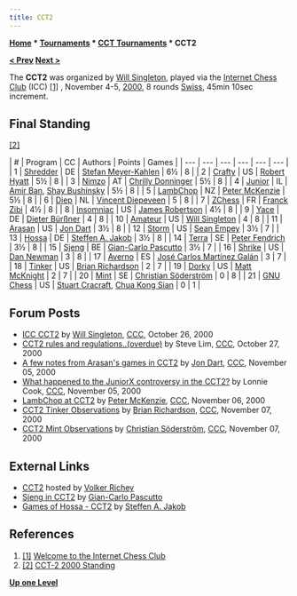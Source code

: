 ```yaml
---
title: CCT2
---
```

**[Home](Home "Home") * [Tournaments](Tournaments_and_Matches "Tournaments and Matches") * [CCT Tournaments](CCT_Tournaments "CCT Tournaments") * CCT2**

**[\< Prev](CCT1 "CCT1") [Next >](CCT3 "CCT3")**

The **CCT2** was organized by [Will Singleton](Will_Singleton "Will Singleton"), played via the [Internet Chess Club](index.php?title=Internet_Chess_Club&action=edit&redlink=1 "Internet Chess Club (page does not exist)") (ICC) <a id="cite-note-1" href="#cite-ref-1">[1]</a> , November 4-5, [2000](Timeline#2000 "Timeline"), 8 rounds [Swiss](https://en.wikipedia.org/wiki/Swiss-system_tournament), 45min 10sec increment.

## Final Standing

<a id="cite-note-2" href="#cite-ref-2">[2]</a>

|  #
|  Program
|  CC
|  Authors
|  Points
|  Games
|
| --- | --- | --- | --- | --- | --- |
|  1
| [Shredder](Shredder "Shredder") |  DE
| [Stefan Meyer-Kahlen](Stefan_Meyer-Kahlen "Stefan Meyer-Kahlen") |  6½
|  8
|
|  2
| [Crafty](Crafty "Crafty") |  US
| [Robert Hyatt](Robert_Hyatt "Robert Hyatt") |  5½
|  8
|
|  3
| [Nimzo](Nimzo "Nimzo") |  AT
| [Chrilly Donninger](Chrilly_Donninger "Chrilly Donninger") |  5½
|  8
|
|  4
| [Junior](Junior "Junior") |  IL
| [Amir Ban](Amir_Ban "Amir Ban"), [Shay Bushinsky](Shay_Bushinsky "Shay Bushinsky") |  5½
|  8
|
|  5
| [LambChop](LambChop "LambChop") |  NZ
| [Peter McKenzie](Peter_McKenzie "Peter McKenzie") |  5½
|  8
|
|  6
| [Diep](Diep "Diep") |  NL
| [Vincent Diepeveen](Vincent_Diepeveen "Vincent Diepeveen") |  5
|  8
|
|  7
| [ZChess](ZChess "ZChess") |  FR
| [Franck Zibi](Franck_Zibi "Franck Zibi") |  4½
|  8
|
|  8
| [Insomniac](Insomniac "Insomniac") |  US
| [James Robertson](James_Robertson "James Robertson") |  4½
|  8
|
|  9
| [Yace](Yace "Yace") |  DE
| [Dieter Bürßner](Dieter_B%C3%BCr%C3%9Fner "Dieter Bürßner") |  4
|  8
|
|  10
| [Amateur](Amateur "Amateur") |  US
| [Will Singleton](Will_Singleton "Will Singleton") |  4
|  8
|
|  11
| [Arasan](Arasan "Arasan") |  US
| [Jon Dart](Jon_Dart "Jon Dart") |  3½
|  8
|
|  12
| [Storm](Storm_US "Storm US") |  US
| [Sean Empey](Sean_Empey "Sean Empey") |  3½
|  7
|
|  13
| [Hossa](Hossa "Hossa") |  DE
| [Steffen A. Jakob](Steffen_A._Jakob "Steffen A. Jakob") |  3½
|  8
|
|  14
| [Terra](Terra "Terra") |  SE
| [Peter Fendrich](Peter_Fendrich "Peter Fendrich") |  3½
|  8
|
|  15
| [Sjeng](Sjeng "Sjeng") |  BE
| [Gian-Carlo Pascutto](Gian-Carlo_Pascutto "Gian-Carlo Pascutto") |  3½
|  7
|
|  16
| [Shrike](Shrike "Shrike") |  US
| [Dan Newman](Dan_Newman "Dan Newman") |  3
|  8
|
|  17
| [Averno](Averno "Averno") |  ES
| [José Carlos Martínez Galán](Jos%C3%A9_Carlos_Mart%C3%ADnez_Gal%C3%A1n "José Carlos Martínez Galán") |  3
|  7
|
|  18
| [Tinker](Tinker "Tinker") |  US
| [Brian Richardson](Brian_Richardson "Brian Richardson") |  2
|  7
|
|  19
| [Dorky](Dorky "Dorky") |  US
| [Matt McKnight](Matt_McKnight "Matt McKnight") |  2
|  7
|
|  20
| [Mint](Mint "Mint") |  SE
| [Christian Söderström](Christian_S%C3%B6derstr%C3%B6m "Christian Söderström") |  0
|  8
|
|  21
| [GNU Chess](GNU_Chess "GNU Chess") |  US
| [Stuart Cracraft](Stuart_Cracraft "Stuart Cracraft"), [Chua Kong Sian](Chua_Kong_Sian "Chua Kong Sian") |  0
|  1
|

## Forum Posts

- [ICC CCT2](https://www.stmintz.com/ccc/index.php?id=135072) by [Will Singleton](Will_Singleton "Will Singleton"), [CCC](CCC "CCC"), October 26, 2000
- [CCT2 rules and regulations..(overdue)](https://www.stmintz.com/ccc/index.php?id=135195) by Steve Lim, [CCC](CCC "CCC"), October 27, 2000
- [A few notes from Arasan's games in CCT2](https://www.stmintz.com/ccc/index.php?id=136752) by [Jon Dart](Jon_Dart "Jon Dart"), [CCC](CCC "CCC"), November 05, 2000
- [What happened to the JuniorX controversy in the CCT2?](https://www.stmintz.com/ccc/index.php?id=136739) by Lonnie Cook, [CCC](CCC "CCC"), November 05, 2000
- [LambChop at CCT2](https://www.stmintz.com/ccc/index.php?id=136896) by [Peter McKenzie](Peter_McKenzie "Peter McKenzie"), [CCC](CCC "CCC"), November 06, 2000
- [CCT2 Tinker Observations](https://www.stmintz.com/ccc/index.php?id=137094) by [Brian Richardson](Brian_Richardson "Brian Richardson"), [CCC](CCC "CCC"), November 07, 2000
- [CCT2 Mint Observations](https://www.stmintz.com/ccc/index.php?id=137129) by [Christian Söderström](Christian_S%C3%B6derstr%C3%B6m "Christian Söderström"), [CCC](CCC "CCC"), November 07, 2000

## External Links

- [CCT2](http://www.vrichey.de/cct2/) hosted by [Volker Richey](index.php?title=Volker_Richey&action=edit&redlink=1 "Volker Richey (page does not exist)")
- [Sjeng in CCT2](http://sjeng.org/cct2.html) by [Gian-Carlo Pascutto](Gian-Carlo_Pascutto "Gian-Carlo Pascutto")
- [Games of Hossa - CCT2](http://www.jakob.at/steffen/hossa/cct2.html) by [Steffen A. Jakob](Steffen_A._Jakob "Steffen A. Jakob")

## References

1. <a id="cite-ref-1" href="#cite-note-1">[1]</a> [Welcome to the Internet Chess Club](http://www.chessclub.com/)
1. <a id="cite-ref-2" href="#cite-note-2">[2]</a> [CCT-2 2000 Standing](http://www.vrichey.de/cct2/cct2gamestab.htm)

**[Up one Level](CCT_Tournaments "CCT Tournaments")**

